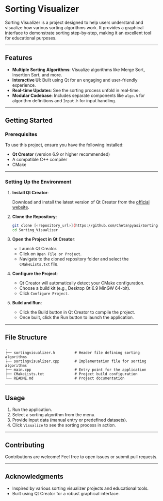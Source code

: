 # Sorting Visualizer

Sorting Visualizer is a project designed to help users understand and visualize how various sorting algorithms work. It provides a graphical interface to demonstrate sorting step-by-step, making it an excellent tool for educational purposes.

---

## Features

- **Multiple Sorting Algorithms**: Visualize algorithms like Merge Sort, Insertion Sort, and more.
- **Interactive UI**: Built using Qt for an engaging and user-friendly experience.
- **Real-time Updates**: See the sorting process unfold in real-time.
- **Modular Codebase**: Includes separate components like `algo.h` for algorithm definitions and `Input.h` for input handling.

---

## Getting Started

### Prerequisites

To use this project, ensure you have the following installed:

- **Qt Creator** (version 6.9 or higher recommended)
- A compatible C++ compiler
- CMake

---

### Setting Up the Environment

1. **Install Qt Creator**:

   Download and install the latest version of Qt Creator from the [official website](https://www.qt.io/download).

2. **Clone the Repository**:

   ```bash
   git clone [<repository_url>](https://github.com/Chetanpyasi/Sorting-Visualiser)
   cd Sorting_Visualizer
   ```

3. **Open the Project in Qt Creator**:

   - Launch Qt Creator.
   - Click on `Open File or Project`.
   - Navigate to the cloned repository folder and select the `CMakeLists.txt` file.

4. **Configure the Project**:

   - Qt Creator will automatically detect your CMake configuration.
   - Choose a build kit (e.g., Desktop Qt 6.9 MinGW 64-bit).
   - Click `Configure Project`.

5. **Build and Run**:

   - Click the Build button in Qt Creator to compile the project.
   - Once built, click the Run button to launch the application.

---

## File Structure

```
.
├── sortingvisualizer.h         # Header file defining sorting algorithms
├── sortingvisualizer.cpp       # Implementation file for sorting algorithms
├── main.cpp                    # Entry point for the application
├── CMakeLists.txt              # Project build configuration
└── README.md                   # Project documentation
```

---

## Usage

1. Run the application.
2. Select a sorting algorithm from the menu.
3. Provide input data (manual entry or predefined datasets).
4. Click `Visualize` to see the sorting process in action.

---

## Contributing

Contributions are welcome! Feel free to open issues or submit pull requests.

---

## Acknowledgments

- Inspired by various sorting visualizer projects and educational tools.
- Built using Qt Creator for a robust graphical interface.
